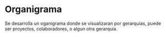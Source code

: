 # Organigrama
Se desarrolla un oganigrama donde se visualizaran por gerarquias, puede ser proyectos, colaboradores, o algun otra gerarquia.

